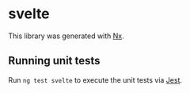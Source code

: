 # svelte

This library was generated with [Nx](https://nx.dev).

## Running unit tests

Run `ng test svelte` to execute the unit tests via [Jest](https://jestjs.io).
